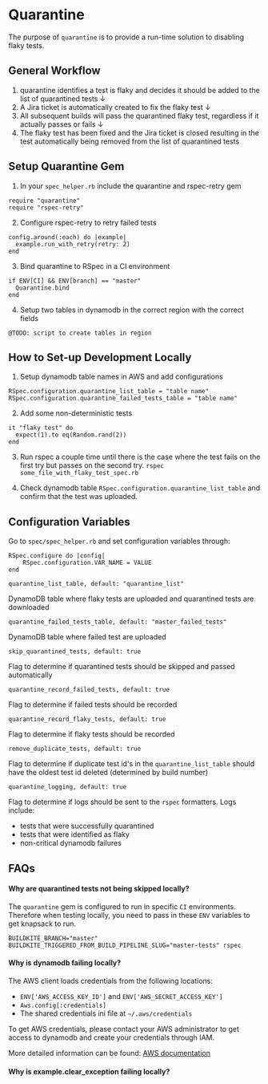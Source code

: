 # Quarantine
The purpose of `quarantine` is to provide a run-time solution to disabling flaky tests.

## General Workflow
1. quarantine identifies a test is flaky and decides it should be added to the list of quarantined tests
   &downarrow;
2. A Jira ticket is automatically created to fix the flaky test
   &downarrow;
3. All subsequent builds will pass the quarantined flaky test, regardless if it actually passes or fails
   &downarrow;
4. The flaky test has been fixed and the Jira ticket is closed resulting in the test automatically being removed from the list of quarantined tests

## Setup Quarantine Gem
1. In your `spec_helper.rb` include the quarantine and rspec-retry gem
```
require "quarantine"
require "rspec-retry"
```
2. Configure rspec-retry to retry failed tests
```
config.around(:each) do |example|
  example.run_with_retry(retry: 2)
end
```
3. Bind quarantine to RSpec in a CI environment
```
if ENV[CI] && ENV[branch] == "master"
  Quarantine.bind
end
```
4. Setup two tables in dynamodb in the correct region with the correct fields
```
@TODO: script to create tables in region
```


## How to Set-up Development Locally

1. Setup dynamodb table names in AWS and add configurations
```
RSpec.configuration.quarantine_list_table = "table name"
RSpec.configuration.quarantine_failed_tests_table = "table name"
```

2. Add some non-deterministic tests
```
it "flaky test" do
  expect(1).to eq(Random.rand(2))
end
```

3. Run rspec a couple time until there is the case where the test fails on the first try but passes on the second try.
```rspec some_file_with_flaky_test_spec.rb```

4. Check dynamodb table `RSpec.configuration.quarantine_list_table` and confirm that the test was uploaded.
 
## Configuration Variables

Go to `spec/spec_helper.rb` and set configuration variables through:
```
RSpec.configure do |config|
    RSpec.configuration.VAR_NAME = VALUE
end
```

`quarantine_list_table, default: "quarantine_list"`

DynamoDB table where flaky tests are uploaded and quarantined tests are downloaded

`quarantine_failed_tests_table, default: "master_failed_tests"`

DynamoDB table where failed test are uploaded

`skip_quarantined_tests, default: true`

Flag to determine if quarantined tests should be skipped and passed automatically

`quarantine_record_failed_tests, default: true`

Flag to determine if failed tests should be recorded

`quarantine_record_flaky_tests, default: true`

Flag to determine if flaky tests should be recorded

`remove_duplicate_tests, default: true`

Flag to determine if duplicate test id's in the `quarantine_list_table` should have the oldest test id deleted (determined by build number)

`quarantine_logging, default: true`

Flag to determine if logs should be sent to the `rspec` formatters.
Logs include:
- tests that were successfully quarantined
- tests that were identified as flaky
- non-critical dynamodb failures


## FAQs

#### Why are quarantined tests not being skipped locally?

The `quarantine` gem is configured to run in specific `CI` environments. Therefore when testing locally, you need to pass in these `ENV` variables to get knapsack to run.

```
BUILDKITE_BRANCH="master" BUILDKITE_TRIGGERED_FROM_BUILD_PIPELINE_SLUG="master-tests" rspec
```

#### Why is dynamodb failing locally?

The AWS client loads credentials from the following locations:
- `ENV['AWS_ACCESS_KEY_ID']` and `ENV['AWS_SECRET_ACCESS_KEY']`
- `Aws.config[:credentials]`
- The shared credentials ini file at `~/.aws/credentials`

To get AWS credentials, please contact your AWS administrator to get access to dynamodb and create your credentials through IAM.

More detailed information can be found: [AWS documentation](https://docs.aws.amazon.com/sdkforruby/api/Aws/S3/Client.html)

#### Why is example.clear_exception failing locally?